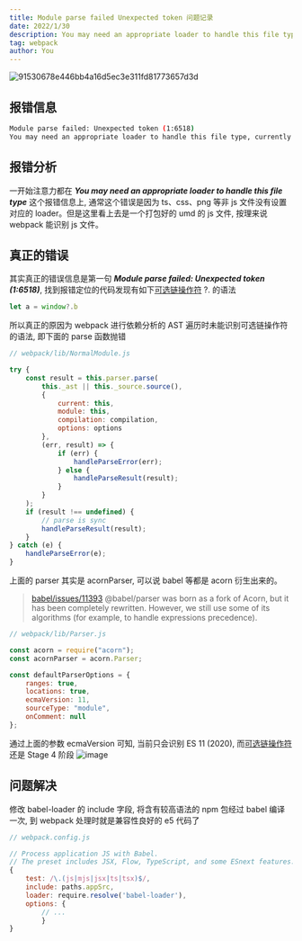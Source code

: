 ```yaml
---
title: Module parse failed Unexpected token 问题记录
date: 2022/1/30
description: You may need an appropriate loader to handle this file type
tag: webpack
author: You
---
```


![91530678e446bb4a16d5ec3e311fd81773657d3d](https://user-images.githubusercontent.com/23253540/151685586-cb6a77ac-6968-4c1f-875d-38d43c1ccb48.png)

## 报错信息
```bash
Module parse failed: Unexpected token (1:6518)
You may need an appropriate loader to handle this file type, currently no loaders are configured to process this file. See https://webpack.js.org/concepts#loaders
```

## 报错分析
一开始注意力都在 ***You may need an appropriate loader to handle this file type*** 这个报错信息上, 通常这个错误是因为 ts、css、png 等非 js 文件没有设置对应的 loader。但是这里看上去是一个打包好的 umd 的 js 文件, 按理来说 webpack 能识别 js 文件。

## 真正的错误
其实真正的错误信息是第一句 ***Module parse failed: Unexpected token (1:6518)***, 找到报错定位的代码发现有如下[可选链操作符](https://developer.mozilla.org/zh-CN/docs/Web/JavaScript/Reference/Operators/Optional_chaining) ?. 的语法
```js
let a = window?.b
```
所以真正的原因为 webpack 进行依赖分析的 AST 遍历时未能识别可选链操作符的语法, 即下面的 parse 函数抛错
```js
// webpack/lib/NormalModule.js

try {
	const result = this.parser.parse(
		this._ast || this._source.source(),
		{
			current: this,
			module: this,
			compilation: compilation,
			options: options
		},
		(err, result) => {
			if (err) {
				handleParseError(err);
			} else {
				handleParseResult(result);
			}
		}
	);
	if (result !== undefined) {
		// parse is sync
		handleParseResult(result);
	}
} catch (e) {
	handleParseError(e);
}
```
上面的 parser 其实是 acornParser, 可以说 babel 等都是 acorn 衍生出来的。 
> [babel/issues/11393](https://github.com/babel/babel/issues/11393#issuecomment-611073646) @babel/parser was born as a fork of Acorn, but it has been completely rewritten. However, we still use some of its algorithms (for example, to handle expressions precedence).
```js
// webpack/lib/Parser.js

const acorn = require("acorn");
const acornParser = acorn.Parser;

const defaultParserOptions = {
	ranges: true,
	locations: true,
	ecmaVersion: 11,
	sourceType: "module",
	onComment: null
};
```
通过上面的参数 ecmaVersion 可知, 当前只会识别 ES 11 (2020), 而[可选链操作符](https://developer.mozilla.org/zh-CN/docs/Web/JavaScript/Reference/Operators/Optional_chaining) 还是 Stage 4 阶段
![image](https://user-images.githubusercontent.com/23253540/151685991-b3f52950-afca-42b3-aad1-b04fa6a15281.png)

## 问题解决
修改 babel-loader 的 include 字段, 将含有较高语法的 npm 包经过 babel 编译一次, 到 webpack 处理时就是兼容性良好的 e5 代码了
```js
// webpack.config.js

// Process application JS with Babel.
// The preset includes JSX, Flow, TypeScript, and some ESnext features.
{
	test: /\.(js|mjs|jsx|ts|tsx)$/,
	include: paths.appSrc,
	loader: require.resolve('babel-loader'),
	options: {
        // ...
        }
}
```
